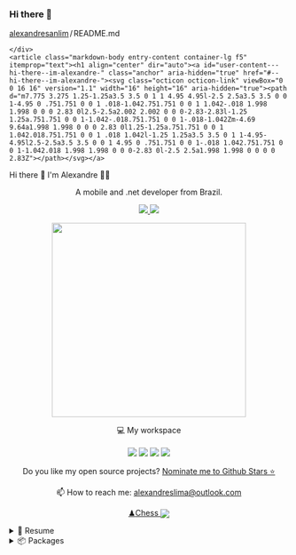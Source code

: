 ### Hi there 👋

  <div class="Box mt-4 " >
  <div class="Box-body p-4">
    <div class="d-flex flex-justify-between">
      <div class="text-mono text-small mb-3">
        <a
          href="/alexandresanlim/alexandresanlim"
          class="no-underline Link--primary"
        >alexandresanlim</a><span
          class="color-fg-muted d-inline-block"
          style="padding:0px 2px;"
        >/</span>README<span
         class="color-fg-muted"
        >.md</span>
      </div>

    </div>
    <article class="markdown-body entry-content container-lg f5" itemprop="text"><h1 align="center" dir="auto"><a id="user-content---hi-there--im-alexandre-" class="anchor" aria-hidden="true" href="#--hi-there--im-alexandre-"><svg class="octicon octicon-link" viewBox="0 0 16 16" version="1.1" width="16" height="16" aria-hidden="true"><path d="m7.775 3.275 1.25-1.25a3.5 3.5 0 1 1 4.95 4.95l-2.5 2.5a3.5 3.5 0 0 1-4.95 0 .751.751 0 0 1 .018-1.042.751.751 0 0 1 1.042-.018 1.998 1.998 0 0 0 2.83 0l2.5-2.5a2.002 2.002 0 0 0-2.83-2.83l-1.25 1.25a.751.751 0 0 1-1.042-.018.751.751 0 0 1-.018-1.042Zm-4.69 9.64a1.998 1.998 0 0 0 2.83 0l1.25-1.25a.751.751 0 0 1 1.042.018.751.751 0 0 1 .018 1.042l-1.25 1.25a3.5 3.5 0 1 1-4.95-4.95l2.5-2.5a3.5 3.5 0 0 1 4.95 0 .751.751 0 0 1-.018 1.042.751.751 0 0 1-1.042.018 1.998 1.998 0 0 0-2.83 0l-2.5 2.5a1.998 1.998 0 0 0 0 2.83Z"></path></svg></a>
  Hi there <g-emoji class="g-emoji" alias="wave" fallback-src="https://github.githubassets.com/images/icons/emoji/unicode/1f44b.png">👋</g-emoji> I'm Alexandre <g-emoji class="g-emoji" alias="man_technologist" fallback-src="https://github.githubassets.com/images/icons/emoji/unicode/1f468-1f4bb.png">👨‍💻</g-emoji>
</h1>
<p align="center" dir="auto">
  A mobile and .net developer from Brazil.
</p>
<p align="center" dir="auto">
  <a href="https://www.linkedin.com/in/alexandresanlim/" rel="nofollow">
    <img src="https://camo.githubusercontent.com/a493f6833f99fb3c85788d6d9305e6b7a42b838e5ee5d138fd9a8214a7e77472/68747470733a2f2f696d672e736869656c64732e696f2f62616467652f6c696e6b6564696e2d2532333030373742352e7376673f267374796c653d666f722d7468652d6261646765266c6f676f3d6c696e6b6564696e266c6f676f436f6c6f723d7768697465" data-canonical-src="https://img.shields.io/badge/linkedin-%230077B5.svg?&amp;style=for-the-badge&amp;logo=linkedin&amp;logoColor=white" style="max-width: 100%;">
  </a>  
  <a href="https://instagram.com/alexandresanlim" rel="nofollow">
    <img src="https://camo.githubusercontent.com/5c3f3164b340475c38f1ec3d8c6d0c6e8656fbccac25d06cfb86477079b88638/68747470733a2f2f696d672e736869656c64732e696f2f62616467652f696e7374616772616d2d2532334534343035462e7376673f267374796c653d666f722d7468652d6261646765266c6f676f3d696e7374616772616d266c6f676f436f6c6f723d7768697465" data-canonical-src="https://img.shields.io/badge/instagram-%23E4405F.svg?&amp;style=for-the-badge&amp;logo=instagram&amp;logoColor=white" style="max-width: 100%;">        
  </a>  
</p>
<p align="center" dir="auto">
  <a href="#"><img src="https://camo.githubusercontent.com/5824ca600d608f1ad14695e859e6f94cf7e45e7f6ccf51be2299509ea0da08e9/68747470733a2f2f6769746875622d726561646d652d73746174732e76657263656c2e6170702f6170693f757365726e616d653d616c6578616e64726573616e6c696d2673686f775f69636f6e733d7472756526636f756e745f707269766174653d74727565267468656d653d6461726b" width="350" data-canonical-src="https://github-readme-stats.vercel.app/api?username=alexandresanlim&amp;show_icons=true&amp;count_private=true&amp;theme=dark" style="max-width: 100%;"></a>
</p>
<p align="center" dir="auto">
  💻 My workspace<br><br>
  <a target="_blank" rel="noopener noreferrer nofollow" href="https://camo.githubusercontent.com/0c8f314dee10cdedb10a63f8558e9c760de378821671517d19a19fef29362f8d/68747470733a2f2f696d672e736869656c64732e696f2f62616467652f77696e646f77732d2532333030373844362e7376673f267374796c653d666f722d7468652d6261646765266c6f676f3d77696e646f7773266c6f676f436f6c6f723d7768697465"><img src="https://camo.githubusercontent.com/0c8f314dee10cdedb10a63f8558e9c760de378821671517d19a19fef29362f8d/68747470733a2f2f696d672e736869656c64732e696f2f62616467652f77696e646f77732d2532333030373844362e7376673f267374796c653d666f722d7468652d6261646765266c6f676f3d77696e646f7773266c6f676f436f6c6f723d7768697465" data-canonical-src="https://img.shields.io/badge/windows-%230078D6.svg?&amp;style=for-the-badge&amp;logo=windows&amp;logoColor=white" style="max-width: 100%;"></a>
  <a target="_blank" rel="noopener noreferrer nofollow" href="https://camo.githubusercontent.com/6a5f626f69b5002dbfe2d908a1674eb7f0bb5439167595eb3eef4c1d69177321/68747470733a2f2f696d672e736869656c64732e696f2f62616467652f696e74656c2d636f72652532306935253230313074682d2532333030373143352e7376673f267374796c653d666f722d7468652d6261646765266c6f676f3d696e74656c266c6f676f436f6c6f723d7768697465"><img src="https://camo.githubusercontent.com/6a5f626f69b5002dbfe2d908a1674eb7f0bb5439167595eb3eef4c1d69177321/68747470733a2f2f696d672e736869656c64732e696f2f62616467652f696e74656c2d636f72652532306935253230313074682d2532333030373143352e7376673f267374796c653d666f722d7468652d6261646765266c6f676f3d696e74656c266c6f676f436f6c6f723d7768697465" data-canonical-src="https://img.shields.io/badge/intel-core%20i5%2010th-%230071C5.svg?&amp;style=for-the-badge&amp;logo=intel&amp;logoColor=white" style="max-width: 100%;"></a>
  <a target="_blank" rel="noopener noreferrer nofollow" href="https://camo.githubusercontent.com/c65b6027e093f1170019309c575123328cd6824d11aa154464aea649f4f71d6c/68747470733a2f2f696d672e736869656c64732e696f2f62616467652f52414d2d313647422d2532333030373143352e7376673f267374796c653d666f722d7468652d6261646765266c6f676f436f6c6f723d7768697465"><img src="https://camo.githubusercontent.com/c65b6027e093f1170019309c575123328cd6824d11aa154464aea649f4f71d6c/68747470733a2f2f696d672e736869656c64732e696f2f62616467652f52414d2d313647422d2532333030373143352e7376673f267374796c653d666f722d7468652d6261646765266c6f676f436f6c6f723d7768697465" data-canonical-src="https://img.shields.io/badge/RAM-16GB-%230071C5.svg?&amp;style=for-the-badge&amp;logoColor=white" style="max-width: 100%;"></a>
  <a target="_blank" rel="noopener noreferrer nofollow" href="https://camo.githubusercontent.com/f5a1e8c1b9e57b0310ef04a61bd20e5e59a63c033fbbd2650367b8479a485711/68747470733a2f2f696d672e736869656c64732e696f2f62616467652f6e76696469612d677478253230313635302d2532333736423930302e7376673f267374796c653d666f722d7468652d6261646765266c6f676f3d6e7669646961266c6f676f436f6c6f723d7768697465"><img src="https://camo.githubusercontent.com/f5a1e8c1b9e57b0310ef04a61bd20e5e59a63c033fbbd2650367b8479a485711/68747470733a2f2f696d672e736869656c64732e696f2f62616467652f6e76696469612d677478253230313635302d2532333736423930302e7376673f267374796c653d666f722d7468652d6261646765266c6f676f3d6e7669646961266c6f676f436f6c6f723d7768697465" data-canonical-src="https://img.shields.io/badge/nvidia-gtx%201650-%2376B900.svg?&amp;style=for-the-badge&amp;logo=nvidia&amp;logoColor=white" style="max-width: 100%;"></a>
</p>
<p align="center" dir="auto">
  Do you like my open source projects? <a href="https://stars.github.com/nominate/">Nominate me to Github Stars <g-emoji class="g-emoji" alias="star" fallback-src="https://github.githubassets.com/images/icons/emoji/unicode/2b50.png">⭐</g-emoji></a>
</p>

<p align="center" dir="auto">
  <g-emoji class="g-emoji" alias="mailbox" fallback-src="https://github.githubassets.com/images/icons/emoji/unicode/1f4eb.png">📫</g-emoji> How to reach me: <a href="mailto:alexandreslima@outlook.com">alexandreslima@outlook.com</a>
</p>
<p align="center" dir="auto">
  <a href="https://www.chess.com/member/alexandresanlim" rel="nofollow"><g-emoji class="g-emoji" alias="chess_pawn" fallback-src="https://github.githubassets.com/images/icons/emoji/unicode/265f.png">♟</g-emoji>Chess
<img align="center" src="https://camo.githubusercontent.com/0d8d72b238569fac9664bccc131d1f1fa9e81710e23e3f2754ee473c15347044/68747470733a2f2f696d672e736869656c64732e696f2f62616467652f64796e616d69632f6a736f6e3f6c6162656c3d726174696e672671756572793d2532342e63686573735f72617069642e6c6173742e726174696e672675726c3d68747470732533412532462532466170692e63686573732e636f6d253246707562253246706c61796572253246616c6578616e64726573616e6c696d2532467374617473" data-canonical-src="https://img.shields.io/badge/dynamic/json?label=rating&amp;query=%24.chess_rapid.last.rating&amp;url=https%3A%2F%2Fapi.chess.com%2Fpub%2Fplayer%2Falexandresanlim%2Fstats" style="max-width: 100%;"></a>
  </p>
<details>
  <summary><g-emoji class="g-emoji" alias="page_with_curl" fallback-src="https://github.githubassets.com/images/icons/emoji/unicode/1f4c3.png">📃</g-emoji> Resume</summary>
<h2 dir="auto"><a id="user-content-education" class="anchor" aria-hidden="true" href="#education"><svg class="octicon octicon-link" viewBox="0 0 16 16" version="1.1" width="16" height="16" aria-hidden="true"><path d="m7.775 3.275 1.25-1.25a3.5 3.5 0 1 1 4.95 4.95l-2.5 2.5a3.5 3.5 0 0 1-4.95 0 .751.751 0 0 1 .018-1.042.751.751 0 0 1 1.042-.018 1.998 1.998 0 0 0 2.83 0l2.5-2.5a2.002 2.002 0 0 0-2.83-2.83l-1.25 1.25a.751.751 0 0 1-1.042-.018.751.751 0 0 1-.018-1.042Zm-4.69 9.64a1.998 1.998 0 0 0 2.83 0l1.25-1.25a.751.751 0 0 1 1.042.018.751.751 0 0 1 .018 1.042l-1.25 1.25a3.5 3.5 0 1 1-4.95-4.95l2.5-2.5a3.5 3.5 0 0 1 4.95 0 .751.751 0 0 1-.018 1.042.751.751 0 0 1-1.042.018 1.998 1.998 0 0 0-2.83 0l-2.5 2.5a1.998 1.998 0 0 0 0 2.83Z"></path></svg></a>Education</h2>
<ul dir="auto">
<li><g-emoji class="g-emoji" alias="book" fallback-src="https://github.githubassets.com/images/icons/emoji/unicode/1f4d6.png">📖</g-emoji> <strong>Web Development</strong><br>
<g-emoji class="g-emoji" alias="calendar" fallback-src="https://github.githubassets.com/images/icons/emoji/unicode/1f4c6.png">📆</g-emoji> 2013 - 2016<br>
<g-emoji class="g-emoji" alias="round_pushpin" fallback-src="https://github.githubassets.com/images/icons/emoji/unicode/1f4cd.png">📍</g-emoji> <strong>University of the West of São Paulo</strong> - Presidente Prudente, Brazil</li>
</ul>
<h2 dir="auto"><a id="user-content-experience" class="anchor" aria-hidden="true" href="#experience"><svg class="octicon octicon-link" viewBox="0 0 16 16" version="1.1" width="16" height="16" aria-hidden="true"><path d="m7.775 3.275 1.25-1.25a3.5 3.5 0 1 1 4.95 4.95l-2.5 2.5a3.5 3.5 0 0 1-4.95 0 .751.751 0 0 1 .018-1.042.751.751 0 0 1 1.042-.018 1.998 1.998 0 0 0 2.83 0l2.5-2.5a2.002 2.002 0 0 0-2.83-2.83l-1.25 1.25a.751.751 0 0 1-1.042-.018.751.751 0 0 1-.018-1.042Zm-4.69 9.64a1.998 1.998 0 0 0 2.83 0l1.25-1.25a.751.751 0 0 1 1.042.018.751.751 0 0 1 .018 1.042l-1.25 1.25a3.5 3.5 0 1 1-4.95-4.95l2.5-2.5a3.5 3.5 0 0 1 4.95 0 .751.751 0 0 1-.018 1.042.751.751 0 0 1-1.042.018 1.998 1.998 0 0 0-2.83 0l-2.5 2.5a1.998 1.998 0 0 0 0 2.83Z"></path></svg></a>Experience</h2>
<a target="_blank" rel="noopener noreferrer nofollow" href="https://camo.githubusercontent.com/d85377a3c3adda776a888b2c9b0b826987fdbd6805b440e59333528387b02c37/68747470733a2f2f696d672e736869656c64732e696f2f62616467652f58616d6172696e253230466f726d732d3334393844423f6c6f676f3d78616d6172696e266c6f676f436f6c6f723d7768697465"><img align="right" src="https://camo.githubusercontent.com/d85377a3c3adda776a888b2c9b0b826987fdbd6805b440e59333528387b02c37/68747470733a2f2f696d672e736869656c64732e696f2f62616467652f58616d6172696e253230466f726d732d3334393844423f6c6f676f3d78616d6172696e266c6f676f436f6c6f723d7768697465" data-canonical-src="https://img.shields.io/badge/Xamarin%20Forms-3498DB?logo=xamarin&amp;logoColor=white" style="max-width: 100%;"></a>
<ul dir="auto">
<li><g-emoji class="g-emoji" alias="man_technologist" fallback-src="https://github.githubassets.com/images/icons/emoji/unicode/1f468-1f4bb.png">👨‍💻</g-emoji> <strong>Cross Mobile Developer</strong><br>
<g-emoji class="g-emoji" alias="calendar" fallback-src="https://github.githubassets.com/images/icons/emoji/unicode/1f4c6.png">📆</g-emoji> 2021 - moment<br>
<g-emoji class="g-emoji" alias="round_pushpin" fallback-src="https://github.githubassets.com/images/icons/emoji/unicode/1f4cd.png">📍</g-emoji> <strong>Xp Inc</strong> - São Paulo/SP, Brazil</li>
</ul>
<a target="_blank" rel="noopener noreferrer nofollow" href="https://camo.githubusercontent.com/d85377a3c3adda776a888b2c9b0b826987fdbd6805b440e59333528387b02c37/68747470733a2f2f696d672e736869656c64732e696f2f62616467652f58616d6172696e253230466f726d732d3334393844423f6c6f676f3d78616d6172696e266c6f676f436f6c6f723d7768697465"><img align="right" src="https://camo.githubusercontent.com/d85377a3c3adda776a888b2c9b0b826987fdbd6805b440e59333528387b02c37/68747470733a2f2f696d672e736869656c64732e696f2f62616467652f58616d6172696e253230466f726d732d3334393844423f6c6f676f3d78616d6172696e266c6f676f436f6c6f723d7768697465" data-canonical-src="https://img.shields.io/badge/Xamarin%20Forms-3498DB?logo=xamarin&amp;logoColor=white" style="max-width: 100%;"></a>
<ul dir="auto">
<li><g-emoji class="g-emoji" alias="man_technologist" fallback-src="https://github.githubassets.com/images/icons/emoji/unicode/1f468-1f4bb.png">👨‍💻</g-emoji> <strong>Cross Mobile Developer</strong><br>
<g-emoji class="g-emoji" alias="calendar" fallback-src="https://github.githubassets.com/images/icons/emoji/unicode/1f4c6.png">📆</g-emoji> 2021 - oct/2021<br>
📍 <strong>Avanade</strong> - São Paulo/SP, Brazil</li>
</ul>
<a target="_blank" rel="noopener noreferrer nofollow" href="https://camo.githubusercontent.com/d85377a3c3adda776a888b2c9b0b826987fdbd6805b440e59333528387b02c37/68747470733a2f2f696d672e736869656c64732e696f2f62616467652f58616d6172696e253230466f726d732d3334393844423f6c6f676f3d78616d6172696e266c6f676f436f6c6f723d7768697465"><img align="right" src="https://camo.githubusercontent.com/d85377a3c3adda776a888b2c9b0b826987fdbd6805b440e59333528387b02c37/68747470733a2f2f696d672e736869656c64732e696f2f62616467652f58616d6172696e253230466f726d732d3334393844423f6c6f676f3d78616d6172696e266c6f676f436f6c6f723d7768697465" data-canonical-src="https://img.shields.io/badge/Xamarin%20Forms-3498DB?logo=xamarin&amp;logoColor=white" style="max-width: 100%;"></a>
<ul dir="auto">
<li><g-emoji class="g-emoji" alias="man_technologist" fallback-src="https://github.githubassets.com/images/icons/emoji/unicode/1f468-1f4bb.png">👨‍💻</g-emoji> <strong>Cross Mobile Developer</strong><br>
<g-emoji class="g-emoji" alias="calendar" fallback-src="https://github.githubassets.com/images/icons/emoji/unicode/1f4c6.png">📆</g-emoji> 2021 - jun/2021<br>
<g-emoji class="g-emoji" alias="round_pushpin" fallback-src="https://github.githubassets.com/images/icons/emoji/unicode/1f4cd.png">📍</g-emoji> <strong>Squadra Digital</strong> - Belo Horizonte/MG, Brazil</li>
</ul>
<a target="_blank" rel="noopener noreferrer nofollow" href="https://camo.githubusercontent.com/8df26cc38dabf1035cddfbed79714744bb93785bc8341cb883fef4cdc412572d/68747470733a2f2f696d672e736869656c64732e696f2f62616467652f536c61636b2d3441313534423f6c6f676f3d736c61636b266c6f676f436f6c6f723d7768697465"><img align="right" src="https://camo.githubusercontent.com/8df26cc38dabf1035cddfbed79714744bb93785bc8341cb883fef4cdc412572d/68747470733a2f2f696d672e736869656c64732e696f2f62616467652f536c61636b2d3441313534423f6c6f676f3d736c61636b266c6f676f436f6c6f723d7768697465" data-canonical-src="https://img.shields.io/badge/Slack-4A154B?logo=slack&amp;logoColor=white" style="max-width: 100%;"></a>
<a target="_blank" rel="noopener noreferrer nofollow" href="https://camo.githubusercontent.com/7e13713b1bc2768c3cc5f0abf381be29c4c195ab43e0a92dba1b1ba7fbeb5742/68747470733a2f2f696d672e736869656c64732e696f2f62616467652f417a7572652d3030383944363f6c6f676f3d6d6963726f736f66742d617a757265266c6f676f436f6c6f723d7768697465"><img align="right" src="https://camo.githubusercontent.com/7e13713b1bc2768c3cc5f0abf381be29c4c195ab43e0a92dba1b1ba7fbeb5742/68747470733a2f2f696d672e736869656c64732e696f2f62616467652f417a7572652d3030383944363f6c6f676f3d6d6963726f736f66742d617a757265266c6f676f436f6c6f723d7768697465" data-canonical-src="https://img.shields.io/badge/Azure-0089D6?logo=microsoft-azure&amp;logoColor=white" style="max-width: 100%;"></a>
<a target="_blank" rel="noopener noreferrer nofollow" href="https://camo.githubusercontent.com/22471ae80dc5d7fea7517cf316db935cdaa3bd4d91e7a77304606de175251569/68747470733a2f2f696d672e736869656c64732e696f2f62616467652f53514c2532305365727665722d4343323932373f6c6f676f3d6d6963726f736f66742d73716c2d736572766572266c6f676f436f6c6f723d7768697465"><img align="right" src="https://camo.githubusercontent.com/22471ae80dc5d7fea7517cf316db935cdaa3bd4d91e7a77304606de175251569/68747470733a2f2f696d672e736869656c64732e696f2f62616467652f53514c2532305365727665722d4343323932373f6c6f676f3d6d6963726f736f66742d73716c2d736572766572266c6f676f436f6c6f723d7768697465" data-canonical-src="https://img.shields.io/badge/SQL%20Server-CC2927?logo=microsoft-sql-server&amp;logoColor=white" style="max-width: 100%;"></a>
<a target="_blank" rel="noopener noreferrer nofollow" href="https://camo.githubusercontent.com/aaef2dce36ca23ad2f9d96d8fc8a8402c954bf8dd516430840aa881a441d172a/68747470733a2f2f696d672e736869656c64732e696f2f62616467652f4769746875622d3138313731373f6c6f676f3d676974687562266c6f676f436f6c6f723d7768697465"><img align="right" src="https://camo.githubusercontent.com/aaef2dce36ca23ad2f9d96d8fc8a8402c954bf8dd516430840aa881a441d172a/68747470733a2f2f696d672e736869656c64732e696f2f62616467652f4769746875622d3138313731373f6c6f676f3d676974687562266c6f676f436f6c6f723d7768697465" data-canonical-src="https://img.shields.io/badge/Github-181717?logo=github&amp;logoColor=white" style="max-width: 100%;"></a>
<a target="_blank" rel="noopener noreferrer nofollow" href="https://camo.githubusercontent.com/a30093c7d48c70922814b7bba0b465b7430befa308e946c3ff6cfeaa2dde9e13/68747470733a2f2f696d672e736869656c64732e696f2f62616467652f432053686172702d3233393132303f6c6f676f3d632d7368617270266c6f676f436f6c6f723d7768697465"><img align="right" src="https://camo.githubusercontent.com/a30093c7d48c70922814b7bba0b465b7430befa308e946c3ff6cfeaa2dde9e13/68747470733a2f2f696d672e736869656c64732e696f2f62616467652f432053686172702d3233393132303f6c6f676f3d632d7368617270266c6f676f436f6c6f723d7768697465" data-canonical-src="https://img.shields.io/badge/C Sharp-239120?logo=c-sharp&amp;logoColor=white" style="max-width: 100%;"></a>
<a target="_blank" rel="noopener noreferrer nofollow" href="https://camo.githubusercontent.com/66817926a11730b589955663d741d47f8c5523fe1cd04979dc839032a48eb496/68747470733a2f2f696d672e736869656c64732e696f2f62616467652f5557502d3030383944363f6c6f676f3d6d6963726f736f6674266c6f676f436f6c6f723d7768697465"><img align="right" src="https://camo.githubusercontent.com/66817926a11730b589955663d741d47f8c5523fe1cd04979dc839032a48eb496/68747470733a2f2f696d672e736869656c64732e696f2f62616467652f5557502d3030383944363f6c6f676f3d6d6963726f736f6674266c6f676f436f6c6f723d7768697465" data-canonical-src="https://img.shields.io/badge/UWP-0089D6?logo=microsoft&amp;logoColor=white" style="max-width: 100%;"></a>
<a target="_blank" rel="noopener noreferrer nofollow" href="https://camo.githubusercontent.com/d85377a3c3adda776a888b2c9b0b826987fdbd6805b440e59333528387b02c37/68747470733a2f2f696d672e736869656c64732e696f2f62616467652f58616d6172696e253230466f726d732d3334393844423f6c6f676f3d78616d6172696e266c6f676f436f6c6f723d7768697465"><img align="right" src="https://camo.githubusercontent.com/d85377a3c3adda776a888b2c9b0b826987fdbd6805b440e59333528387b02c37/68747470733a2f2f696d672e736869656c64732e696f2f62616467652f58616d6172696e253230466f726d732d3334393844423f6c6f676f3d78616d6172696e266c6f676f436f6c6f723d7768697465" data-canonical-src="https://img.shields.io/badge/Xamarin%20Forms-3498DB?logo=xamarin&amp;logoColor=white" style="max-width: 100%;"></a>
<ul dir="auto">
<li><g-emoji class="g-emoji" alias="man_technologist" fallback-src="https://github.githubassets.com/images/icons/emoji/unicode/1f468-1f4bb.png">👨‍💻</g-emoji> <strong>CIO and Cross Mobile Developer</strong><br>
<g-emoji class="g-emoji" alias="calendar" fallback-src="https://github.githubassets.com/images/icons/emoji/unicode/1f4c6.png">📆</g-emoji> 2016 - 2021<br>
📍 <strong>Infinitus Solutions</strong> - Curitiba/PR, Brazil</li>
</ul>
<a target="_blank" rel="noopener noreferrer nofollow" href="https://camo.githubusercontent.com/22471ae80dc5d7fea7517cf316db935cdaa3bd4d91e7a77304606de175251569/68747470733a2f2f696d672e736869656c64732e696f2f62616467652f53514c2532305365727665722d4343323932373f6c6f676f3d6d6963726f736f66742d73716c2d736572766572266c6f676f436f6c6f723d7768697465"><img align="right" src="https://camo.githubusercontent.com/22471ae80dc5d7fea7517cf316db935cdaa3bd4d91e7a77304606de175251569/68747470733a2f2f696d672e736869656c64732e696f2f62616467652f53514c2532305365727665722d4343323932373f6c6f676f3d6d6963726f736f66742d73716c2d736572766572266c6f676f436f6c6f723d7768697465" data-canonical-src="https://img.shields.io/badge/SQL%20Server-CC2927?logo=microsoft-sql-server&amp;logoColor=white" style="max-width: 100%;"></a>
<a target="_blank" rel="noopener noreferrer nofollow" href="https://camo.githubusercontent.com/a30093c7d48c70922814b7bba0b465b7430befa308e946c3ff6cfeaa2dde9e13/68747470733a2f2f696d672e736869656c64732e696f2f62616467652f432053686172702d3233393132303f6c6f676f3d632d7368617270266c6f676f436f6c6f723d7768697465"><img align="right" src="https://camo.githubusercontent.com/a30093c7d48c70922814b7bba0b465b7430befa308e946c3ff6cfeaa2dde9e13/68747470733a2f2f696d672e736869656c64732e696f2f62616467652f432053686172702d3233393132303f6c6f676f3d632d7368617270266c6f676f436f6c6f723d7768697465" data-canonical-src="https://img.shields.io/badge/C Sharp-239120?logo=c-sharp&amp;logoColor=white" style="max-width: 100%;"></a>
<a target="_blank" rel="noopener noreferrer nofollow" href="https://camo.githubusercontent.com/9d2ca94e490e309efff9a10f5d11fb079bde2b853ee1a9233022f16f21cffb9e/68747470733a2f2f696d672e736869656c64732e696f2f62616467652f68746d6c352d4533344632363f6c6f676f3d68746d6c35266c6f676f436f6c6f723d7768697465"><img align="right" src="https://camo.githubusercontent.com/9d2ca94e490e309efff9a10f5d11fb079bde2b853ee1a9233022f16f21cffb9e/68747470733a2f2f696d672e736869656c64732e696f2f62616467652f68746d6c352d4533344632363f6c6f676f3d68746d6c35266c6f676f436f6c6f723d7768697465" data-canonical-src="https://img.shields.io/badge/html5-E34F26?logo=html5&amp;logoColor=white" style="max-width: 100%;"></a>
<a target="_blank" rel="noopener noreferrer nofollow" href="https://camo.githubusercontent.com/c26b37b476a3480168ca7942db3d31866965818cdc9ddde290746ad05fcddbe0/68747470733a2f2f696d672e736869656c64732e696f2f62616467652f637373332d3135373242363f6c6f676f3d63737333266c6f676f436f6c6f723d7768697465"><img align="right" src="https://camo.githubusercontent.com/c26b37b476a3480168ca7942db3d31866965818cdc9ddde290746ad05fcddbe0/68747470733a2f2f696d672e736869656c64732e696f2f62616467652f637373332d3135373242363f6c6f676f3d63737333266c6f676f436f6c6f723d7768697465" data-canonical-src="https://img.shields.io/badge/css3-1572B6?logo=css3&amp;logoColor=white" style="max-width: 100%;"></a>
<a target="_blank" rel="noopener noreferrer nofollow" href="https://camo.githubusercontent.com/707c56d4723542e5a0d22d1aaef416dc9b1cde76abdfc9904ecbdd63c6d39c33/68747470733a2f2f696d672e736869656c64732e696f2f62616467652f626f6f7473747261702d3536334437433f6c6f676f3d626f6f747374726170266c6f676f436f6c6f723d7768697465"><img align="right" src="https://camo.githubusercontent.com/707c56d4723542e5a0d22d1aaef416dc9b1cde76abdfc9904ecbdd63c6d39c33/68747470733a2f2f696d672e736869656c64732e696f2f62616467652f626f6f7473747261702d3536334437433f6c6f676f3d626f6f747374726170266c6f676f436f6c6f723d7768697465" data-canonical-src="https://img.shields.io/badge/bootstrap-563D7C?logo=bootstrap&amp;logoColor=white" style="max-width: 100%;"></a>
<ul dir="auto">
<li><g-emoji class="g-emoji" alias="man_technologist" fallback-src="https://github.githubassets.com/images/icons/emoji/unicode/1f468-1f4bb.png">👨‍💻</g-emoji> <strong>Systems Analyst and Front End Developer</strong><br>
📆 2015 - 2016<br>
<g-emoji class="g-emoji" alias="round_pushpin" fallback-src="https://github.githubassets.com/images/icons/emoji/unicode/1f4cd.png">📍</g-emoji> <strong>Web Works</strong> - Presidente Prudente/SP, Brazil</li>
</ul>
<a target="_blank" rel="noopener noreferrer nofollow" href="https://camo.githubusercontent.com/fc52ed9db6e5a73db0ce9ac31746bd15247ab70cbb66b8e4ac00cc7e58227008/68747470733a2f2f696d672e736869656c64732e696f2f62616467652f57696e646f77732d3030373844363f6c6f676f3d77696e646f7773266c6f676f436f6c6f723d7768697465"><img align="right" src="https://camo.githubusercontent.com/fc52ed9db6e5a73db0ce9ac31746bd15247ab70cbb66b8e4ac00cc7e58227008/68747470733a2f2f696d672e736869656c64732e696f2f62616467652f57696e646f77732d3030373844363f6c6f676f3d77696e646f7773266c6f676f436f6c6f723d7768697465" data-canonical-src="https://img.shields.io/badge/Windows-0078D6?logo=windows&amp;logoColor=white" style="max-width: 100%;"></a>
<a target="_blank" rel="noopener noreferrer nofollow" href="https://camo.githubusercontent.com/48af9be4f055bed48664fbfcf66cb051bde7c6cbf18e0221be67f2f53aed035c/68747470733a2f2f696d672e736869656c64732e696f2f62616467652f4d6963726f736f6674253230457863656c2d3231373334363f6c6f676f3d6d6963726f736f66742d657863656c266c6f676f436f6c6f723d7768697465"><img align="right" src="https://camo.githubusercontent.com/48af9be4f055bed48664fbfcf66cb051bde7c6cbf18e0221be67f2f53aed035c/68747470733a2f2f696d672e736869656c64732e696f2f62616467652f4d6963726f736f6674253230457863656c2d3231373334363f6c6f676f3d6d6963726f736f66742d657863656c266c6f676f436f6c6f723d7768697465" data-canonical-src="https://img.shields.io/badge/Microsoft%20Excel-217346?logo=microsoft-excel&amp;logoColor=white" style="max-width: 100%;"></a>
<a target="_blank" rel="noopener noreferrer nofollow" href="https://camo.githubusercontent.com/3ac766ce8df32c37ae8d9adf7f20836044c15971c5f3d46d9f594b3be115a1a6/68747470733a2f2f696d672e736869656c64732e696f2f62616467652f4d6963726f736f66742532304f66666963652d4438334230313f6c6f676f3d6d6963726f736f66742d6f6666696365266c6f676f436f6c6f723d7768697465"><img align="right" src="https://camo.githubusercontent.com/3ac766ce8df32c37ae8d9adf7f20836044c15971c5f3d46d9f594b3be115a1a6/68747470733a2f2f696d672e736869656c64732e696f2f62616467652f4d6963726f736f66742532304f66666963652d4438334230313f6c6f676f3d6d6963726f736f66742d6f6666696365266c6f676f436f6c6f723d7768697465" data-canonical-src="https://img.shields.io/badge/Microsoft%20Office-D83B01?logo=microsoft-office&amp;logoColor=white" style="max-width: 100%;"></a>
<a target="_blank" rel="noopener noreferrer nofollow" href="https://camo.githubusercontent.com/0ab7f88dc9b0a78ddbfcacd19c779e7bac3f2bac6e524f6e5c034cae9c30e672/68747470733a2f2f696d672e736869656c64732e696f2f62616467652f5341502d3046414146463f6c6f676f3d736170266c6f676f436f6c6f723d7768697465"><img align="right" src="https://camo.githubusercontent.com/0ab7f88dc9b0a78ddbfcacd19c779e7bac3f2bac6e524f6e5c034cae9c30e672/68747470733a2f2f696d672e736869656c64732e696f2f62616467652f5341502d3046414146463f6c6f676f3d736170266c6f676f436f6c6f723d7768697465" data-canonical-src="https://img.shields.io/badge/SAP-0FAAFF?logo=sap&amp;logoColor=white" style="max-width: 100%;"></a>
<ul dir="auto">
<li><g-emoji class="g-emoji" alias="man_technologist" fallback-src="https://github.githubassets.com/images/icons/emoji/unicode/1f468-1f4bb.png">👨‍💻</g-emoji> <strong>Office Assistant</strong><br>
<g-emoji class="g-emoji" alias="calendar" fallback-src="https://github.githubassets.com/images/icons/emoji/unicode/1f4c6.png">📆</g-emoji> 2011 - 2015<br>
📍 <strong>Energisa</strong> - Presidente Prudente/SP, Brazil</li>
</ul>

</details>
<details>
  <summary><g-emoji class="g-emoji" alias="package" fallback-src="https://github.githubassets.com/images/icons/emoji/unicode/1f4e6.png">📦</g-emoji> Packages</summary>
<table>
<thead>
<tr>
<th>Name</th>
<th>A short summary</th>
<th>Install</th>
<th>Downloads</th>
</tr>
</thead>
<tbody>
<tr>
<td><a href="https://github.com/alexandresanlim/DotNet.Slack.ExceptionSend">Slack Exception Send</a></td>
<td>Send exceptions from applications to Slack.</td>
<td><a href="https://www.nuget.org/packages/Slack.Exception.Send" rel="nofollow"><img src="https://camo.githubusercontent.com/73290ded8946c9e82967151dc152d81bf0f79ed0d24d2c5377f40e0bd1b25bd9/68747470733a2f2f696d672e736869656c64732e696f2f6e756765742f762f536c61636b2e457863657074696f6e2e53656e64" alt="Nuget" data-canonical-src="https://img.shields.io/nuget/v/Slack.Exception.Send" style="max-width: 100%;"></a></td>
<td><a href="https://www.nuget.org/packages/Slack.Exception.Send" rel="nofollow"><img src="https://camo.githubusercontent.com/e38999dc14cfa9f83e1abb16baaa2eaedac0497809d047e8028763b596a6f213/68747470733a2f2f696d672e736869656c64732e696f2f6e756765742f64742f536c61636b2e457863657074696f6e2e53656e64" alt="Nuget" data-canonical-src="https://img.shields.io/nuget/dt/Slack.Exception.Send" style="max-width: 100%;"></a></td>
</tr>
<tr>
<td><a href="https://github.com/alexandresanlim/BrazilHolidays.Net">BrazilHolidays.Net</a></td>
<td>Work with Brazil holidays on applications.</td>
<td><a href="https://www.nuget.org/packages/BrazilHolidays.Net" rel="nofollow"><img src="https://camo.githubusercontent.com/896e65374659938bf98d382eed02988f4b010890bb28e44a0e4044144d22defc/68747470733a2f2f696d672e736869656c64732e696f2f6e756765742f762f4272617a696c486f6c69646179732e4e6574" alt="Nuget" data-canonical-src="https://img.shields.io/nuget/v/BrazilHolidays.Net" style="max-width: 100%;"></a></td>
<td><a href="https://www.nuget.org/packages/BrazilHolidays.Net" rel="nofollow"><img src="https://camo.githubusercontent.com/ce99cf5f44800fe0246b1de393cefaa31fd99edf394d9dbc59e95cffe5938c93/68747470733a2f2f696d672e736869656c64732e696f2f6e756765742f64742f4272617a696c486f6c69646179732e4e6574" alt="Nuget" data-canonical-src="https://img.shields.io/nuget/dt/BrazilHolidays.Net" style="max-width: 100%;"></a></td>
</tr>
</tbody>
</table>

</details>

</article>
  </div>
</div>
